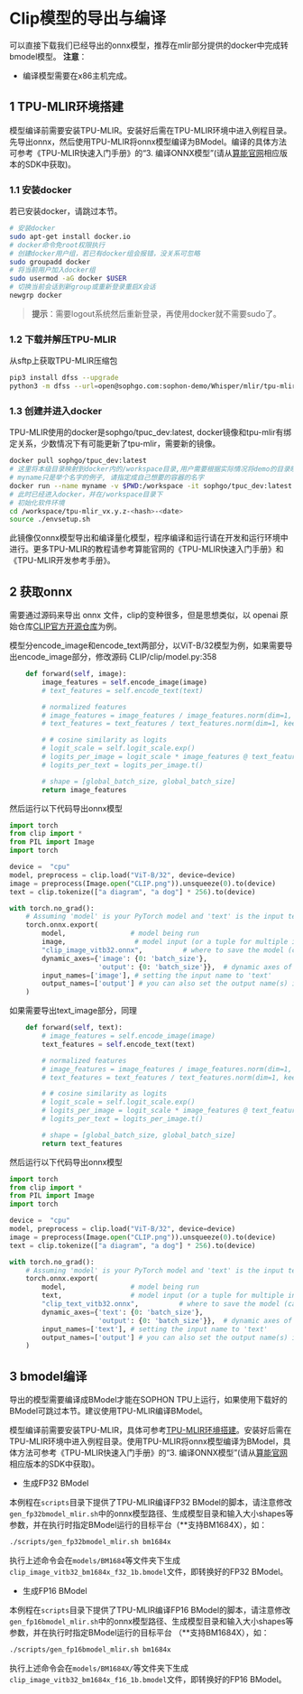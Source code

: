 # Clip模型的导出与编译
可以直接下载我们已经导出的onnx模型，推荐在mlir部分提供的docker中完成转bmodel模型。
**注意**：
- 编译模型需要在x86主机完成。

## 1 TPU-MLIR环境搭建
模型编译前需要安装TPU-MLIR。安装好后需在TPU-MLIR环境中进入例程目录。先导出onnx，然后使用TPU-MLIR将onnx模型编译为BModel。编译的具体方法可参考《TPU-MLIR快速入门手册》的“3. 编译ONNX模型”(请从[算能官网](https://developer.sophgo.com/site/index/material/31/all.html)相应版本的SDK中获取)。

### 1.1 安装docker
若已安装docker，请跳过本节。
```bash
# 安装docker
sudo apt-get install docker.io
# docker命令免root权限执行
# 创建docker用户组，若已有docker组会报错，没关系可忽略
sudo groupadd docker
# 将当前用户加入docker组
sudo usermod -aG docker $USER
# 切换当前会话到新group或重新登录重启X会话
newgrp docker​
```
> **提示**：需要logout系统然后重新登录，再使用docker就不需要sudo了。

### 1.2 下载并解压TPU-MLIR
从sftp上获取TPU-MLIR压缩包
```bash
pip3 install dfss --upgrade
python3 -m dfss --url=open@sophgo.com:sophon-demo/Whisper/mlir/tpu-mlir_v1.6.135-g12c3f90d8-20240327.tar.gz
```

### 1.3 创建并进入docker
TPU-MLIR使用的docker是sophgo/tpuc_dev:latest, docker镜像和tpu-mlir有绑定关系，少数情况下有可能更新了tpu-mlir，需要新的镜像。
```bash
docker pull sophgo/tpuc_dev:latest
# 这里将本级目录映射到docker内的/workspace目录,用户需要根据实际情况将demo的目录映射到docker里面
# myname只是举个名字的例子, 请指定成自己想要的容器的名字
docker run --name myname -v $PWD:/workspace -it sophgo/tpuc_dev:latest
# 此时已经进入docker，并在/workspace目录下
# 初始化软件环境
cd /workspace/tpu-mlir_vx.y.z-<hash>-<date>
source ./envsetup.sh
```
此镜像仅onnx模型导出和编译量化模型，程序编译和运行请在开发和运行环境中进行。更多TPU-MLIR的教程请参考算能官网的《TPU-MLIR快速入门手册》和《TPU-MLIR开发参考手册》。


## 2 获取onnx

需要通过源码来导出 onnx 文件，clip的变种很多，但是思想类似，以 openai 原始仓库[CLIP官方开源仓库](https://github.com/openai/CLIP)为例。

模型分encode_image和encode_text两部分，以ViT-B/32模型为例，如果需要导出encode_image部分，修改源码 CLIP/clip/model.py:358
```python
    def forward(self, image):
        image_features = self.encode_image(image)
        # text_features = self.encode_text(text)

        # normalized features
        # image_features = image_features / image_features.norm(dim=1, keepdim=True)
        # text_features = text_features / text_features.norm(dim=1, keepdim=True)

        # # cosine similarity as logits
        # logit_scale = self.logit_scale.exp()
        # logits_per_image = logit_scale * image_features @ text_features.t()
        # logits_per_text = logits_per_image.t()

        # shape = [global_batch_size, global_batch_size]
        return image_features
```
然后运行以下代码导出onnx模型

```python
import torch
from clip import *
from PIL import Image
import torch

device =  "cpu"
model, preprocess = clip.load("ViT-B/32", device=device)
image = preprocess(Image.open("CLIP.png")).unsqueeze(0).to(device)
text = clip.tokenize(["a diagram", "a dog"] * 256).to(device)

with torch.no_grad():
    # Assuming 'model' is your PyTorch model and 'text' is the input tensor
    torch.onnx.export(
        model,                # model being run
        image,                 # model input (or a tuple for multiple inputs)
        "clip_image_vitb32.onnx",          # where to save the model (can be a file or file-like object)
        dynamic_axes={'image': {0: 'batch_size'},
                      'output': {0: 'batch_size'}},  # dynamic axes of the input
        input_names=['image'], # setting the input name to 'text'
        output_names=['output'] # you can also set the output name(s) if necessary
    )
```

如果需要导出text_image部分，同理
```python
    def forward(self, text):
        # image_features = self.encode_image(image)
        text_features = self.encode_text(text)

        # normalized features
        # image_features = image_features / image_features.norm(dim=1, keepdim=True)
        # text_features = text_features / text_features.norm(dim=1, keepdim=True)

        # # cosine similarity as logits
        # logit_scale = self.logit_scale.exp()
        # logits_per_image = logit_scale * image_features @ text_features.t()
        # logits_per_text = logits_per_image.t()

        # shape = [global_batch_size, global_batch_size]
        return text_features
```

然后运行以下代码导出onnx模型

```python
import torch
from clip import *
from PIL import Image
import torch

device =  "cpu"
model, preprocess = clip.load("ViT-B/32", device=device)
image = preprocess(Image.open("CLIP.png")).unsqueeze(0).to(device)
text = clip.tokenize(["a diagram", "a dog"] * 256).to(device)

with torch.no_grad():
    # Assuming 'model' is your PyTorch model and 'text' is the input tensor
    torch.onnx.export(
        model,                # model being run
        text,                 # model input (or a tuple for multiple inputs)
        "clip_text_vitb32.onnx",          # where to save the model (can be a file or file-like object)
        dynamic_axes={'text': {0: 'batch_size'},
                      'output': {0: 'batch_size'}},  # dynamic axes of the input
        input_names=['text'], # setting the input name to 'text'
        output_names=['output'] # you can also set the output name(s) if necessary
    )
```

## 3 bmodel编译
导出的模型需要编译成BModel才能在SOPHON TPU上运行，如果使用下载好的BModel可跳过本节。建议使用TPU-MLIR编译BModel。

模型编译前需要安装TPU-MLIR，具体可参考[TPU-MLIR环境搭建](./Environment_Install_Guide.md#1-tpu-mlir环境搭建)。安装好后需在TPU-MLIR环境中进入例程目录。使用TPU-MLIR将onnx模型编译为BModel，具体方法可参考《TPU-MLIR快速入门手册》的“3. 编译ONNX模型”(请从[算能官网](https://developer.sophgo.com/site/index/material/31/all.html)相应版本的SDK中获取)。

- 生成FP32 BModel

​本例程在`scripts`目录下提供了TPU-MLIR编译FP32 BModel的脚本，请注意修改`gen_fp32bmodel_mlir.sh`中的onnx模型路径、生成模型目录和输入大小shapes等参数，并在执行时指定BModel运行的目标平台（**支持BM1684X），如：

```bash
./scripts/gen_fp32bmodel_mlir.sh bm1684x
```

​执行上述命令会在`models/BM1684`等文件夹下生成`clip_image_vitb32_bm1684x_f32_1b.bmodel`文件，即转换好的FP32 BModel。

- 生成FP16 BModel

​本例程在`scripts`目录下提供了TPU-MLIR编译FP16 BModel的脚本，请注意修改`gen_fp16bmodel_mlir.sh`中的onnx模型路径、生成模型目录和输入大小shapes等参数，并在执行时指定BModel运行的目标平台 （**支持BM1684X），如：

```bash
./scripts/gen_fp16bmodel_mlir.sh bm1684x
```

​执行上述命令会在`models/BM1684X/`等文件夹下生成`clip_image_vitb32_bm1684x_f16_1b.bmodel`文件，即转换好的FP16 BModel。